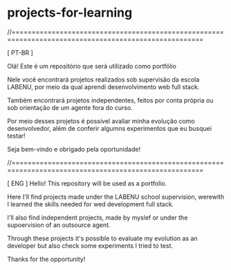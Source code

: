 # projects-for-learning

//======================================================================================================

[ PT-BR ]

Olá! Este é um repositório que será utilizado como portfólio

Nele você encontrará projetos realizados sob supervisão da escola LABENU,
por meio da qual aprendi desenvolvimento web full stack.

Também encontrará projetos independentes, feitos por conta própria ou sob orientação de um agente fora do curso.

Por meio desses projetos é possível avaliar minha evolução como desenvolvedor, além de conferir algumns experimentos que
eu busquei testar!

Seja bem-vindo e obrigado pela oportunidade!

//======================================================================================================

[ ENG ]
Hello! This repository will be used as a portfolio.

Here I'll find projects made under the LABENU school supervision,
werewith I learned the skills needed for wed development full stack.

I'll also find independent projects, made by myslef or under the supoervision of an outsource agent.

Through these projects it's possible to evaluate my evolution as an developer
but also check some experiments I tried to test.

Thanks for the opportunity!
